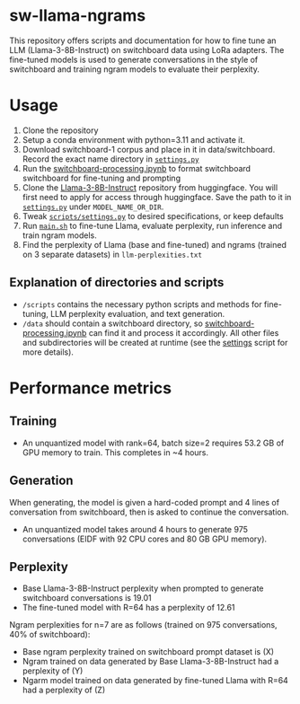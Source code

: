 # sw-llama-ngrams
This repository offers scripts and documentation for how to fine tune an LLM (Llama-3-8B-Instruct) on switchboard data using LoRa adapters. The fine-tuned models is used to generate conversations in the style of switchboard and training ngram models to evaluate their perplexity.

# Usage

1. Clone the repository
2. Setup a conda environment with python=3.11 and activate it.
3. Download switchboard-1 corpus and place in it in data/switchboard. Record the exact name directory in [`settings.py`](scripts/settings.py)
4. Run the [switchboard-processing.ipynb](switchboard-processing.ipynb) to format switchboard switchboard for fine-tuning and prompting
5. Clone the [Llama-3-8B-Instruct](https://huggingface.co/meta-llama/Meta-Llama-3-8B-Instruct) repository from huggingface. You will first need to apply for access through huggingface. Save the path to it in [`settings.py`](scripts/settings.py) under `MODEL_NAME_OR_DIR`.
6. Tweak [`scripts/settings.py`](scripts/settings.py) to desired specifications, or keep defaults
7. Run [`main.sh`](main.sh) to fine-tune Llama, evaluate perplexity, run inference and train ngram models. 
8. Find the perplexity of Llama (base and fine-tuned) and ngrams (trained on 3 separate datasets) in `llm-perplexities.txt`

## Explanation of directories and scripts

* `/scripts` contains the necessary python scripts and methods for fine-tuning, LLM perplexity evaluation, and text generation.
* `/data` should contain a switchboard directory, so [switchboard-processing.ipynb](switchboard-processing.ipynb) can find it and process it accordingly. All other files and subdirectories will be created at runtime (see the [settings](scripts/settings.py) script for more details).

# Performance metrics

## Training

* An unquantized model with rank=64, batch size=2 requires 53.2 GB of GPU memory to train. This completes in ~4 hours.

## Generation

When generating, the model is given a hard-coded prompt and 4 lines of conversation from switchboard, then is asked to continue the conversation.

* An unquantized model takes around 4 hours to generate 975 conversations (EIDF with 92 CPU cores and 80 GB GPU memory).

## Perplexity

* Base Llama-3-8B-Instruct perplexity when prompted to generate switchboard conversations is 19.01
* The fine-tuned model with R=64 has a perplexity of 12.61

Ngram perplexities for n=7 are as follows (trained on 975 conversations, 40% of switchboard):

* Base ngram perplexity trained on switchboard prompt dataset is (X)
* Ngram trained on data generated by Base Llama-3-8B-Instruct had a perplexity of (Y)
* Ngarm model trained on data generated by fine-tuned Llama with R=64 had a perplexity of (Z)